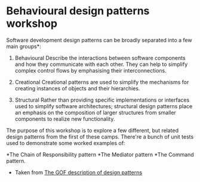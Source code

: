 # Behavioural design patterns workshop

Software development design patterns can be broadly separated into a few main groups*:

1. Behavioural
Describe the interactions between software components and how they communicate with each other.  They can help to simplify complex control flows by emphasising their interconnections.

2. Creational
Creational patterns are used to simplify the mechanisms for creating instances of objects and their hierarchies.

3. Structural
Rather than providing specific implementations or interfaces used to simplify software architectures; structural design patterns place an emphasis on the composition of larger structures from smaller components to realize new functionality.


The purpose of this workshop is to explore a few different, but related design patterns from the first of these camps.  There're a bunch of unit tests used to demonstrate some worked examples of:

*The Chain of Responsibility pattern
*The Mediator pattern
*The Command pattern.


* Taken from <a href="http://www.gofpatterns.com/design-patterns/module2/threeCategories-ofDesign-patterns.php">The GOF description of design patterns</a>

